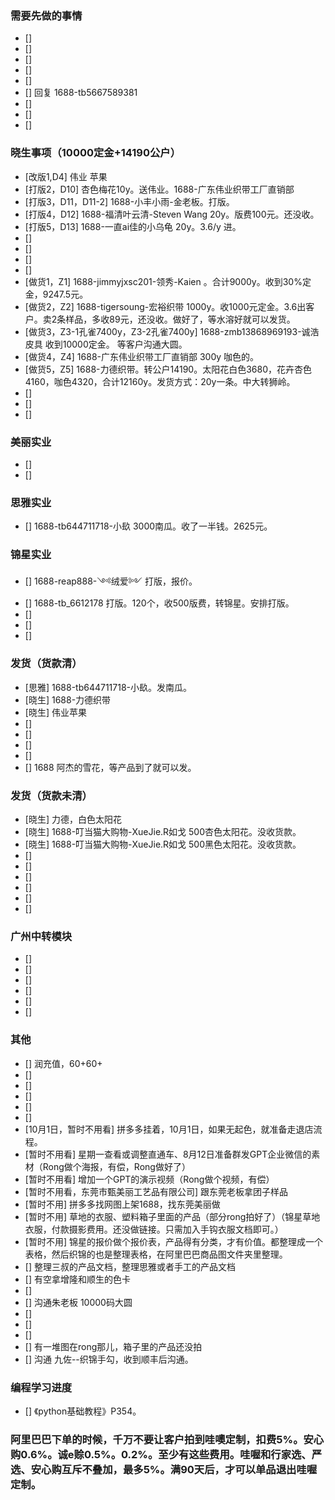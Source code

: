 ### 需要先做的事情
- [] 
- [] 
- [] 
- [] 
- [] 
- [] 回复 1688-tb5667589381
- [] 
- [] 
- [] 








### 晓生事项（10000定金+14190公户）    
- [改版1,D4] 伟业 苹果 
- [打版2，D10] 杏色梅花10y。送伟业。1688-广东伟业织带工厂直销部 
- [打版3，D11，D11-2]  1688-小丰小雨-金老板。打版。
- [打版4，D12] 1688-福清叶云清-Steven Wang 20y。版费100元。还没收。
- [打版5，D13] 1688-一直ai佳的小乌龟 20y。3.6/y 进。
- [] 
- [] 
- [] 
- [] 
- [做货1，Z1] 1688-jimmyjxsc201-领秀-Kaien 。合计9000y。收到30%定金，9247.5元。 
- [做货2，Z2] 1688-tigersoung-宏裕织带 1000y。收1000元定金。3.6出客户。卖2条样品，多收89元，还没收。做好了，等水溶好就可以发货。
- [做货3，Z3-1孔雀7400y，Z3-2孔雀7400y] 1688-zmb13868969193-诚浩皮具 收到10000定金。 等客户沟通大圆。
- [做货4，Z4] 1688-广东伟业织带工厂直销部 300y 咖色的。 
- [做货5，Z5] 1688-力德织带。转公户14190。太阳花白色3680，花卉杏色4160，咖色4320，合计12160y。发货方式：20y一条。中大转狮岭。
- [] 
- [] 
- [] 


### 美丽实业
- [] 
- [] 

### 思雅实业
- [] 1688-tb644711718-小镹 3000南瓜。收了一半钱。2625元。



### 锦星实业
- [] 1688-reap888-༺绒爱༻ 打版，报价。
- [] 1688-tb_6612178 打版。120个，收500版费，转锦星。安排打版。
- [] 
- [] 
- [] 



### 发货（货款清）
- [思雅] 1688-tb644711718-小镹。发南瓜。
- [晓生] 1688-力德织带
- [晓生] 伟业苹果
- [] 
- [] 
- [] 
- [] 
- [] 1688 阿杰的雪花，等产品到了就可以发。


### 发货（货款未清）
- [晓生] 力德，白色太阳花
- [晓生] 1688-叮当猫大购物-XueJie.R如戈 500杏色太阳花。没收货款。
- [晓生] 1688-叮当猫大购物-XueJie.R如戈 500黑色太阳花。没收货款。
- [] 
- [] 
- [] 
- [] 
- [] 
- [] 



### 广州中转模块
- [] 
- [] 
- [] 
- [] 
- [] 
- [] 




### 其他
- [] 润充值，60+60+
- [] 
- [] 
- [] 
- [] 
- [] 
- [10月1日，暂时不用看] 拼多多挂着，10月1日，如果无起色，就准备走退店流程。
- [暂时不用看] 星期一查看或调整直通车、8月12日准备群发GPT企业微信的素材（Rong做个海报，有偿，Rong做好了）
- [暂时不用看] 增加一个GPT的演示视频（Rong做个视频，有偿）
- [暂时不用看，东莞市甄美丽工艺品有限公司] 跟东莞老板拿团子样品
- [暂时不用] 拼多多找网图上架1688，找东莞美丽做
- [暂时不用] 草地的衣服、塑料箱子里面的产品（部分rong拍好了）（锦星草地衣服，付款摄影费用。还没做链接。只需加入手钩衣服文档即可。）
- [暂时不用] 锦星的报价做个报价表，产品得有分类，才有价值。都整理成一个表格，然后织锦的也是整理表格，在阿里巴巴商品图文件夹里整理。 
- [] 整理三叔的产品文档，整理思雅或者手工的产品文档
- [] 有空拿增隆和顺生的色卡
- [] 
- [] 沟通朱老板 10000码大圆
- [] 
- [] 
- [] 
- [] 有一堆图在rong那儿，箱子里的产品还没拍
- [] 沟通 九佐--织锦手勾，收到顺丰后沟通。



### 编程学习进度
- [] 《python基础教程》P354。


### 阿里巴巴下单的时候，千万不要让客户拍到哇噢定制，扣费5%。安心购0.6%。诚e赊0.5%。0.2%。至少有这些费用。哇喔和行家选、严选、安心购互斥不叠加，最多5%。满90天后，才可以单品退出哇喔定制。
